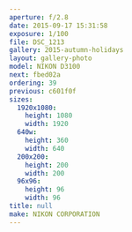 ```yaml
---
aperture: f/2.8
date: 2015-09-17 15:31:58
exposure: 1/100
file: DSC_1213
gallery: 2015-autumn-holidays
layout: gallery-photo
model: NIKON D3100
next: fbed02a
ordering: 39
previous: c601f0f
sizes:
  1920x1080:
    height: 1080
    width: 1920
  640w:
    height: 360
    width: 640
  200x200:
    height: 200
    width: 200
  96x96:
    height: 96
    width: 96
title: null
make: NIKON CORPORATION
---
```

